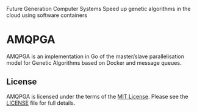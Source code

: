 
Future Generation Computer Systems
Speed up genetic algorithms in the cloud using software containers


# AMQPGA

AMQPGA is an implementation in Go of the master/slave parallelisation model for Genetic Algorithms based on Docker and message queues.

## License

AMQPGA is licensed under the terms of the [MIT License](https://opensource.org/licenses/MIT).
Please see the [LICENSE](LICENSE.md) file for full details.

